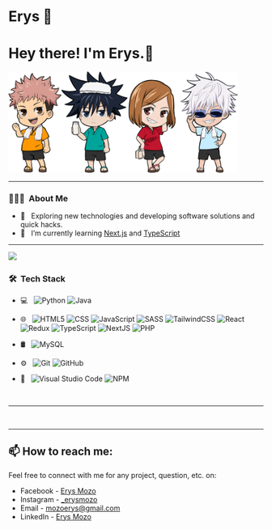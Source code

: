 # Erys 🦁


<h1> Hey there! I'm Erys.👋</h1>

<p>
   <img height="200" src="https://github.com/ErysCode7/ErysCode7/blob/master/jujutsu_homies.png"/>
</p>

* * * 

<h3> 👨🏻‍💻 &nbsp;About Me </h3>

- 🤔 &nbsp; Exploring new technologies and developing software solutions and quick hacks.
- 🌱 &nbsp; I’m currently learning <a href="https://nextjs.org/">Next.js</a> and <a href="https://www.typescriptlang.org/">TypeScript</a>

* * * 

![](https://komarev.com/ghpvc/?username=eryscode7)

<h3> 🛠 &nbsp;Tech Stack</h3>

- 💻 &nbsp;
  ![Python](https://img.shields.io/badge/-Python-333333?style=flat&logo=python)
  ![Java](https://img.shields.io/badge/-Java-333333?style=flat&logo=java)

- 🌐 &nbsp;
  ![HTML5](https://img.shields.io/badge/-HTML5-333333?style=flat&logo=HTML5)
  ![CSS](https://img.shields.io/badge/-CSS-333333?style=flat&logo=CSS3&logoColor=1572B6)
  ![JavaScript](https://img.shields.io/badge/-JavaScript-333333?style=flat&logo=javascript)
  ![SASS](https://img.shields.io/badge/-SASS-333333?style=flat&logo=sass)
  ![TailwindCSS](https://img.shields.io/badge/-TailwindCSS-333333?style=flat&logo=tailwindcss)
  ![React](https://img.shields.io/badge/-React-333333?style=flat&logo=react)
  ![Redux](https://img.shields.io/badge/-Redux-333333?style=flat&logo=redux)
  ![TypeScript](https://img.shields.io/badge/-TypeScript-333333?style=flat&logo=typescript)
  ![NextJS](https://img.shields.io/badge/-NextJS-333333?style=flat&logo=next.js)
  ![PHP](https://img.shields.io/badge/-PHP-333333?style=flat&logo=php)
- 🛢 &nbsp;
  ![MySQL](https://img.shields.io/badge/-MySQL-333333?style=flat&logo=mysql)

- ⚙️ &nbsp;
  ![Git](https://img.shields.io/badge/-Git-333333?style=flat&logo=git)
  ![GitHub](https://img.shields.io/badge/-GitHub-333333?style=flat&logo=github)

- 🔧 &nbsp;
  ![Visual Studio Code](https://img.shields.io/badge/-Visual%20Studio%20Code-333333?style=flat&logo=visual-studio-code&logoColor=007ACC)
  ![NPM](https://img.shields.io/badge/-npm-333333?style=flat&logo=npm)


<br/>

* * * 

<!-- <a href="https://github.com/ErysCode7">
  <img height="180em" src="https://github-readme-stats.vercel.app/api/top-langs/?username=eryscode7&theme=buefy&layout=compact" />
</a>
 -->
<br/>

* * * 

## 📫 How to reach me:

Feel free to connect with me for any project, question, etc. on:
- Facebook - [Erys Mozo](https://web.facebook.com/erys.mozo/)
- Instagram - [_erysmozo](https://www.instagram.com/_erysmozo/)
- Email - mozoerys@gmail.com
- LinkedIn - [Erys Mozo](https://www.linkedin.com/in/erys-mozo-280190230/)

 
